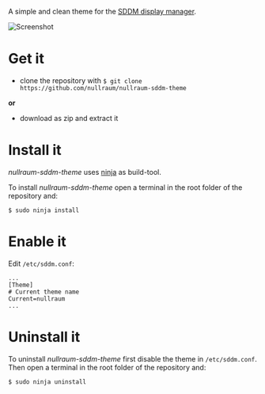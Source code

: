 A simple and clean theme for the [SDDM display manager](https://github.com/sddm/sddm).

![Screenshot](https://github.com/nullraum/nullraum-sddm-theme/blob/master/screenshot.png)


# Get it

- clone the repository with `$ git clone https://github.com/nullraum/nullraum-sddm-theme` 

**or**

- download as zip and extract it


# Install it

*nullraum-sddm-theme* uses [ninja](https://github.com/ninja-build/ninja) as build-tool. 

To install *nullraum-sddm-theme* open a terminal in the root folder of the repository and:

	$ sudo ninja install


# Enable it

Edit `/etc/sddm.conf`:

```
...
[Theme]
# Current theme name
Current=nullraum
...
```

# Uninstall it

To uninstall *nullraum-sddm-theme* first disable the theme in `/etc/sddm.conf`. Then open a terminal in the root folder of the repository and:

	$ sudo ninja uninstall
